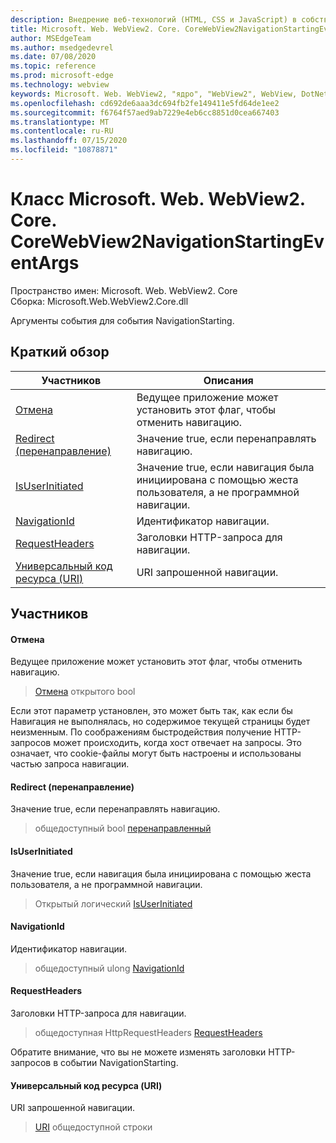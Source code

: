 ```yaml
---
description: Внедрение веб-технологий (HTML, CSS и JavaScript) в собственные приложения с помощью элемента управления Microsoft Edge WebView2
title: Microsoft. Web. WebView2. Core. CoreWebView2NavigationStartingEventArgs
author: MSEdgeTeam
ms.author: msedgedevrel
ms.date: 07/08/2020
ms.topic: reference
ms.prod: microsoft-edge
ms.technology: webview
keywords: Microsoft. Web. WebView2, "ядро", "WebView2", WebView, DotNet, WPF, WinForms, App, EDGE, CoreWebView2, CoreWebView2Controller, браузерный элемент управления, EDGE HTML, Microsoft. Web. WebView2
ms.openlocfilehash: cd692de6aaa3dc694fb2fe149411e5fd64de1ee2
ms.sourcegitcommit: f6764f57aed9ab7229e4eb6cc8851d0cea667403
ms.translationtype: MT
ms.contentlocale: ru-RU
ms.lasthandoff: 07/15/2020
ms.locfileid: "10878871"
---
```

# Класс Microsoft. Web. WebView2. Core. CoreWebView2NavigationStartingEventArgs 

Пространство имен: Microsoft. Web. WebView2. Core \
Сборка: Microsoft.Web.WebView2.Core.dll

Аргументы события для события NavigationStarting.

## Краткий обзор

 Участников                        | Описания
--------------------------------|---------------------------------------------
[Отмена](#cancel) | Ведущее приложение может установить этот флаг, чтобы отменить навигацию.
[Redirect (перенаправление)](#isredirected) | Значение true, если перенаправлять навигацию.
[IsUserInitiated](#isuserinitiated) | Значение true, если навигация была инициирована с помощью жеста пользователя, а не программной навигации.
[NavigationId](#navigationid) | Идентификатор навигации.
[RequestHeaders](#requestheaders) | Заголовки HTTP-запроса для навигации.
[Универсальный код ресурса (URI)](#uri) | URI запрошенной навигации.

## Участников

#### Отмена 

Ведущее приложение может установить этот флаг, чтобы отменить навигацию.

> [Отмена](#cancel) открытого bool

Если этот параметр установлен, это может быть так, как если бы Навигация не выполнялась, но содержимое текущей страницы будет неизменным. По соображениям быстродействия получение HTTP-запросов может происходить, когда хост отвечает на запросы. Это означает, что cookie-файлы могут быть настроены и использованы частью запроса навигации.

#### Redirect (перенаправление) 

Значение true, если перенаправлять навигацию.

> общедоступный bool [перенаправленный](#isredirected)

#### IsUserInitiated 

Значение true, если навигация была инициирована с помощью жеста пользователя, а не программной навигации.

> Открытый логический [IsUserInitiated](#isuserinitiated)

#### NavigationId 

Идентификатор навигации.

> общедоступный ulong [NavigationId](#navigationid)

#### RequestHeaders 

Заголовки HTTP-запроса для навигации.

> общедоступная HttpRequestHeaders [RequestHeaders](#requestheaders)

Обратите внимание, что вы не можете изменять заголовки HTTP-запросов в событии NavigationStarting.

#### Универсальный код ресурса (URI) 

URI запрошенной навигации.

> [URI](#uri) общедоступной строки


